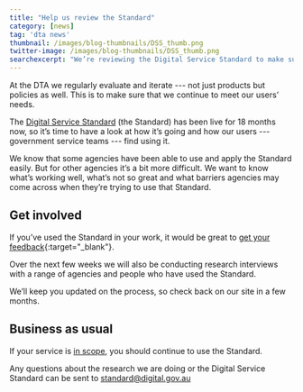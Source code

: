 ```yaml
---
title: "Help us review the Standard"
category: [news]
tag: 'dta news'
thumbnail: /images/blog-thumbnails/DSS_thumb.png
twitter-image: /images/blog-thumbnails/DSS_thumb.png
searchexcerpt: "We’re reviewing the Digital Service Standard to make sure that it’s working for you. You can help us by submitting your feedback."
---
```


At the DTA we regularly evaluate and iterate --- not just products but policies as well. This is to make sure that we continue to meet our users’ needs. 

The [Digital Service Standard](https://www.dta.gov.au/standard/) (the Standard) has been live for 18 months now, so it’s time to have a look at how it’s going and how our users --- government service teams --- find using it. 

We know that some agencies have been able to use and apply the Standard easily. But for other agencies it’s a bit more difficult. We want to know what’s working well, what’s not so great and what barriers agencies may come across when they’re trying to use that Standard. 

## Get involved

If you’ve used the Standard in your work, it would be great to [get your feedback](https://www.surveymonkey.com/r/BG8RHYP){:target="_blank"}. 

Over the next few weeks we will also be conducting research interviews with a range of agencies and people who have used the Standard. 

We’ll keep you updated on the process, so check back on our site in a few months. 

## Business as usual

If your service is [in scope](https://www.dta.gov.au/standard/scope-of-standard/), you should continue to use the Standard.

Any questions about the research we are doing or the Digital Service Standard can be sent to [standard@digital.gov.au](mailto:standard@digital.gov.au)


